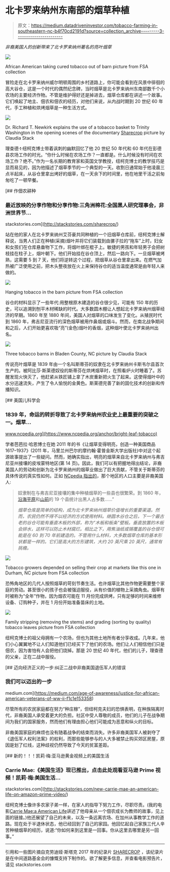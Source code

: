 # 北卡罗来纳州东南部的烟草种植

> 原文：<https://medium.datadriveninvestor.com/tobacco-farming-in-southeastern-nc-b4f70cd2191d?source=collection_archive---------3----------------------->

*非裔美国人的创新带来了北卡罗来纳州著名的亮叶烟草*

![](img/5e4719a7b9075ff6fcd035667051c554.png)

African American taking cured tobacco out of barn picture from FSA collection

冒险走在北卡罗来纳州威尔明顿周围的乡村道路上，你可能会看到在风景中徘徊的高大谷仓，这是一个时代的偶然纪念碑，当时烟草是北卡罗来纳州东南部数千个小农场的主要经济作物。不管是维护得好还是掉进去，烟草仓库都在讲述一个故事。它们唤起了地主、佃农和佃农的经历，对他们来说，从内战时期到 20 世纪 60 年代，手工种植和烘烤烟草是一种生活方式。

![](img/1bf01b124d5b87da8d24b2ba81eb8b35.png)

Dr. Richard T. Newkirk explains the use of a tobacco basket to Trinity Washington in the opening scenes of the documentary [Sharecrop](http://stackstories.com/sharecrop/) picture by Claudia Stack

理查德·t·纽柯克博士带着讽刺的幽默回忆了他 20 世纪 50 年代和 60 年代在彭德县农场工作的时光。“你什么时候在农场工作？一直都是。什么时候没有时间在农场工作？绝不。”作为一名长期的教育家和英国文学教授，纽柯克博士的教学技巧是显而易见的，因为他描述了烟草季节的一个典型的一天。收割日通常始于他凌晨三点半起床，从谷仓里拿出烤好的烟草，在一天余下的时间里，他在地里干活之前匆匆吃了一顿早餐。

[](http://stackstories.com/sharecrop/) [## 作佃农耕种

### 最近放映的分享作物和分享作物:三角洲棉花:全国黑人研究理事会，非洲世界节…

stackstories.com](http://stackstories.com/sharecrop/) 

站在他的家人在北卡罗来纳州艾芬豪共同种植的一个旧烟草仓库前，纽柯克博士解释说，当男人们正在种植(采摘)烟叶并将它们装载到由骡子拉的“拖车”上时，妇女和女孩们在仓库悬垂物下工作，将烟叶绑在棍子上。敏捷的男孩和年轻男子会把树枝挂在柱子上，烟叶朝下。他们开始挂在谷仓顶上，然后一路向下。一旦烟草被烤熟，这需要 5 到 7 天，他们将逆转这个过程，把烟草从谷仓里拿出来。在燃气加热被广泛使用之前，把木头整夜放在火上来保持谷仓的适当温度通常是由年轻人来做的。

![](img/75aadac5a56d9be3a0f624b91936ca68.png)

Hanging tobacco in the barn picture from FSA collection

谷仓的材料显示了一些年代:用整根原木建造的谷仓很少见，可能有 150 年的历史，可以追溯到刨平木材稀缺的时代。大多数圆木棚让人想起北卡罗来纳州烟草经济的早期。1860 年至 1880 年间，美国人对烟草的口味发生了变化。从殖民时代到 1860 年，弗吉尼亚流行的深色烟草被用作鼻烟或烟斗。然而，在南北战争期间和之后，人们开始更喜欢吸“亮”(金色)烟叶的香烟，这种烟叶使北卡罗来纳州出名。

![](img/bcc8dbd5ce0dbf96052914e2bd7f7142.png)

Three tobacco barns in Bladen County, NC picture by Claudia Stack

传说亮叶烟草是 1839 年由一个名叫斯蒂芬的奴隶在北卡罗来纳州卡斯韦尔县首次生产的。被阿比莎·斯莱德奴役的斯蒂芬在烘烤烟草时，在照看炉火时睡着了。苏醒发现火快灭了，他赶紧从铁匠铺上拿了木炭重新把火生了起来。这使得烟叶中的水分迅速流失，产生了令人愉悦的金黄色。斯莱德完善了新的固化技术的创新和传播知识。

[](https://www.ncpedia.org/anchor/bright-leaf-tobacco) [## 美国儿科学会

### 1839 年，命运的转折导致了北卡罗来纳州农业史上最重要的突破之一。烟草…

www.ncpedia.org](https://www.ncpedia.org/anchor/bright-leaf-tobacco) 

学者芭芭拉·哈恩博士在她 2011 年的书《让烟草变得明亮，创造一种美国商品 1617–1937》(2011 年，马里兰州巴尔的摩约翰·霍普金斯大学出版社)中对这个起源故事提出了一些疑问。然而，她确实指出，明亮的烟草来自北卡罗来纳州与弗吉尼亚州接壤的皮埃蒙特地区(第 14 页)。因此，我们可以有把握地得出结论，非裔美国人的劳动和创新为北卡罗来纳州的烟草业做出了巨大贡献，不管关于斯蒂芬的具体传说的真实性如何。正如 [NCpedia 指出的](https://www.ncpedia.org/slavery)，那个地区的人口主要是非裔美国人:

> 奴隶制在与弗吉尼亚接壤的集中种植烟草的一些县也很繁荣。到 1860 年，[沿海平原](https://www.ncpedia.org/geography/region/coastal-plain)和[山前](https://www.ncpedia.org/geography/region/piedmont)的 19 个县统计出黑人占多数……”
> 
> *烟草仓库是简单的结构，成为北卡罗来纳州烟草价值增长的重要渠道。然而，农民仍然不得不以经济的方式使用材料。继圆木谷仓之后，下一个最古老的谷仓可能有垂直木板的外部，称为“木板和板条”壁板。垂直放置的木板会排水，这样可以防止木材腐烂。相比之下，用焦油纸或锡覆盖的谷仓很可能是在 60 到 70 年前建造的。不管用什么材料，大多数烟草仓库的基本形状都是一样的。它们是高大的方形建筑，大约 20 英尺乘 20 英尺，通常有挑檐。*

![](img/1210a5bfb8512541fec2045c58216668.png)

Tobacco growers depended on selling their crop at markets like this one in Durham, NC picture from FSA collection

恐怖角地区的几代人按照烟草的苛刻节奏生活。也许烟草比其他作物更需要整个家庭的劳动。甚至很小的孩子也会被强迫服役，从有价值的植物上采摘角虫。烟草有时被称为“全年”作物，因为烟农可能在 11 月份完成烘烤，只有足够的时间来维修设备、订购种子，并在 1 月份开始准备苗床的土地。

![](img/334eede791e4f34de6f54d5c0be9822d.png)

Family stripping (removing the stems) and grading (sorting by quality) tobacco leaves picture from FSA collection

纽柯克博士的祖父母拥有一个农场，但也为其他土地所有者分享收成。几年来，他们小心翼翼地不让人们知道他们已经买下了他们的农场。他们让人们相信他们只是佃农，因为害怕有人会把他们烧掉。那是 20 世纪 40 年代，他们的儿子，理查德的父亲，正在二战中服役。

[](https://medium.com/age-of-awareness/justice-for-african-american-veterans-of-ww-ii-f1c1e153358) [## 迈向经济正义的一步:纠正二战中非裔美国退伍军人的错误

### 我们可以迈出的一步

medium.com](https://medium.com/age-of-awareness/justice-for-african-american-veterans-of-ww-ii-f1c1e153358) 

尽管所有的农民家庭都在努力“种庄稼”，但纽柯克夫妇的恐惧表明，在种族隔离时代，非裔美国人承受着更大的负担。社区中受人尊敬的成员，他们的儿子在战争期间为我们的国家服务，然而他们有理由担心他们可能成为恶意和纵火的目标。

非裔美国家庭的麻烦也没有随着战争的结束而消失。许多非裔美国军人被剥夺了《退伍军人权利法案》的权利，而那些能够参与的人大多被禁止购买郊区房屋，原因是划了红线，这种歧视仍然导致了今天的贫富差距。

[](http://stackstories.com/new-carrie-mae-an-american-life-on-amazon-prime-video/) [## 新的！！！凯莉·梅:亚马逊黄金视频上的美国生活

### Carrie Mae:《美国生活》现已推出，点击此处观看亚马逊 Prime 视频！凯莉·梅:美国生活…

stackstories.com](http://stackstories.com/new-carrie-mae-an-american-life-on-amazon-prime-video/) 

纽柯克博士像许多农家子弟一样，在家人的指导下努力工作，尽职尽责。(我的电影[Carrie Mae:a American Life](http://stackstories.com/new-carrie-mae-an-american-life-on-amazon-prime-video/)讲述了他母亲从一个佃农成长为教师的故事，见上面的链接。)他还展望了自己的未来，以及一条远离农场、在加州从事教学工作的道路。现在处于半退休状态，他已经回到了自己的家园。他回忆起自己家族三代人辛苦种植烟草的经历，说道:“你如何来到这里是一回事。你从这里去哪里是另一回事。”

_______________________________

引用和一些图片摘自克劳迪娅·斯塔克 2017 年的纪录片 [SHARECROP](http://stackstories.com/sharecrop/) ，该纪录片是在中间道路基金会的慷慨支持下制作的。欲了解更多信息，并查看电影预告片，请见 stackstories.com